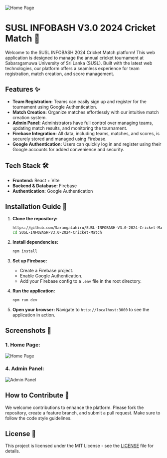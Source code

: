 ![Home Page](https://firebasestorage.googleapis.com/v0/b/exe2-96fd1.appspot.com/o/Screenshot%202024-08-16%20183555.png?alt=media&token=7387d3c4-85d9-43ed-a0e5-253903d2fbe4)

# SUSL INFOBASH V3.0 2024 Cricket Match 🏏

Welcome to the SUSL INFOBASH 2024 Cricket Match platform! This web application is designed to manage the annual cricket tournament at Sabaragamuwa University of Sri Lanka (SUSL). Built with the latest web technologies, our platform offers a seamless experience for team registration, match creation, and score management.

## Features ✨

- **Team Registration:** Teams can easily sign up and register for the tournament using Google Authentication.
- **Match Creation:** Organize matches effortlessly with our intuitive match creation system.
- **Admin Panel:** Administrators have full control over managing teams, updating match results, and monitoring the tournament.
- **Firebase Integration:** All data, including teams, matches, and scores, is securely stored and managed using Firebase.
- **Google Authentication:** Users can quickly log in and register using their Google accounts for added convenience and security.

## Tech Stack 🛠️

- **Frontend:** React + Vite
- **Backend & Database:** Firebase
- **Authentication:** Google Authentication

## Installation Guide 🚀

1. **Clone the repository:**
   ```bash
   https://github.com/SarangaLahiru/SUSL-INFOBASH-V3.0-2024-Cricket-Match.git
   cd SUSL-INFOBASH-V3.0-2024-Cricket-Match
   ```

2. **Install dependencies:**
   ```bash
   npm install
   ```

3. **Set up Firebase:**
   - Create a Firebase project.
   - Enable Google Authentication.
   - Add your Firebase config to a `.env` file in the root directory.

4. **Run the application:**
   ```bash
   npm run dev
   ```

5. **Open your browser:**
   Navigate to `http://localhost:3000` to see the application in action.

## Screenshots 📸

### 1. **Home Page:**
![Home Page](https://firebasestorage.googleapis.com/v0/b/exe2-96fd1.appspot.com/o/Screenshot%202024-08-16%20183555.png?alt=media&token=7387d3c4-85d9-43ed-a0e5-253903d2fbe4)

### 4. **Admin Panel:**
![Admin Panel](https://firebasestorage.googleapis.com/v0/b/exe2-96fd1.appspot.com/o/Screenshot%202024-08-16%20183646.png?alt=media&token=b0085b6a-6833-4aa7-9b14-72891c948ef8)

## How to Contribute 🤝

We welcome contributions to enhance the platform. Please fork the repository, create a feature branch, and submit a pull request. Make sure to follow the code style guidelines.

## License 📄

This project is licensed under the MIT License - see the [LICENSE](LICENSE) file for details.

